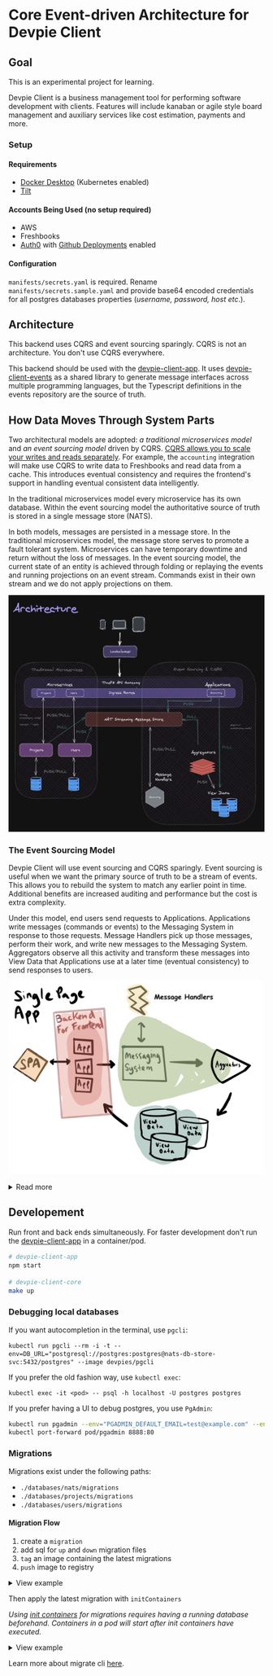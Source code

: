 # Core Event-driven Architecture for Devpie Client

## Goal

This is an experimental project for learning.

Devpie Client is a business management tool for performing software development with clients. Features will include
kanaban or agile style board management and auxiliary services like cost estimation, payments and more.

### Setup

#### Requirements

- [Docker Desktop](https://docs.docker.com/desktop/) (Kubernetes enabled)
- [Tilt](https://tilt.dev/)

#### Accounts Being Used (no setup required)

- AWS
- Freshbooks
- [Auth0](http://auth0.com/) with [Github Deployments](https://auth0.com/docs/extensions/github-deployments) enabled

#### Configuration

`manifests/secrets.yaml` is required. Rename `manifests/secrets.sample.yaml`
and provide base64 encoded credentials for all postgres databases properties (_username, password, host etc_.).

## Architecture

This backend uses CQRS and event sourcing sparingly.
CQRS is not an architecture. You don't use CQRS everywhere.

This backend should be used with the [devpie-client-app](https://github.com/ivorscott/devpie-client-app).
It uses [devpie-client-events](https://github.com/ivorscott/devpie-client-common-module) as a shared library to generate
message interfaces across multiple programming languages, but the Typescript definitions in the events repository are the source of truth.

## How Data Moves Through System Parts

Two architectural models are adopted: _a traditional microservices model_ and
_an event sourcing model_ driven by CQRS.
[CQRS allows you to scale your writes and reads separately](https://medium.com/@hugo.oliveira.rocha/what-they-dont-tell-you-about-event-sourcing-6afc23c69e9a). For example, the `accounting` integration will make use CQRS to write data to Freshbooks and read data from a cache. This introduces eventual consistency and requires the frontend's support in handling eventual consistent data intelligently.

In the traditional microservices model every microservice has its own database. Within
the event sourcing model the authoritative source of truth is stored in a single message store (NATS).

In both models, messages are persisted in a message store. In the traditional microservices model,
the message store serves to promote a fault tolerant system. Microservices can have temporary downtime and return without
the loss of messages. In the event sourcing model, the current state of an entity is achieved through folding or replaying the events and running projections on an event stream. Commands exist in their own stream and we do not apply projections on them.

![two models](docs/images/arch.png)

### The Event Sourcing Model

Devpie Client will use event sourcing and CQRS sparingly. Event sourcing is useful when we want the primary source of truth to be a stream of events. This allows you to rebuild the system to match any earlier point in time. Additional benefits are increased auditing and performance but the cost is extra complexity.

Under this model, end users send requests to Applications. Applications write messages (commands or events) to the Messaging System in response to those requests. Message Handlers pick up those messages, perform their work, and write new messages to the Messaging System. Aggregators observe all this activity and transform these messages into View Data that Applications use at a later time (eventual consistency) to send responses to users.

![two models](docs/images/cqrs.png)

<details>
<summary>Read more</summary>

### Definitions

#### Applications

- Applications are not microservices.
- An Application is a feature with its own endpoints that accepts user interaction.
- Applications provide immediate responses to user input.

#### Messaging System

- A stateful msg broker plays a central role in entire architecture.
- All state transitions will be stored by NATS Streaming in streams of messages. These state transitions become the authoritative state used to make decisions.
- NATS Streaming is a durable state store as well as a transport mechanism.

#### Message Handlers

- Message Handlers are not microservices.
- Message Handlers don't have their own dedicated database.
- Message Handlers derive authoritative state from a message store using projections.
- Message Handlers are small and focused doing one thing well.

#### Aggregators

- Aggregators poll databases and watch for new events.
- Aggregators use new event data to update the View Data .
- Aggregators aggregate state transitions into View Data for Applications to retrieve at a later time.

#### View Data

- View Data are read-only models derived from state transitions.
- View Data are eventually consistent.
- View Data are not for making decisions.
- View Data are not authoritative state, but derived from authoritative state.
- View Data can be stored in any format or database that makes sense for the Application.
</details>

## Developement

Run front and back ends simultaneously. For faster development don't run the [devpie-client-app](https://github.com/ivorscott/devpie-client-app) in a container/pod.

```bash
# devpie-client-app
npm start

# devpie-client-core
make up
```

### Debugging local databases

If you want autocompletion in the terminal, use `pgcli`:

```
kubectl run pgcli --rm -i -t --env=DB_URL="postgresql://postgres:postgres@nats-db-store-svc:5432/postgres" --image devpies/pgcli
```

If you prefer the old fashion way, use `kubectl exec`:

```
kubectl exec -it <pod> -- psql -h localhost -U postgres postgres
```

If you prefer having a UI to debug postgres, you use `PgAdmin`:

```bash
kubectl run pgadmin --env="PGADMIN_DEFAULT_EMAIL=test@example.com" --env="PGADMIN_DEFAULT_PASSWORD=SuperSecret" --image dpage/pgadmin4
kubectl port-forward pod/pgadmin 8888:80
```

### Migrations

Migrations exist under the following paths:

- `./databases/nats/migrations`
- `./databases/projects/migrations`
- `./databases/users/migrations`

#### Migration Flow

1. create a `migration`
2. add sql for `up` and `down` migration files
3. `tag` an image containing the latest migrations
4. `push` image to registry

<details>
<summary>View example</summary>
<br>

```bash
cd databases/projects

migrate create -ext sql -dir migrations -seq create_table

docker build -t devpies/mic-db-projects-migration:v000001 ./migrations

docker push devpies/mic-db-projects-migration:v000001
```

</details>

Then apply the latest migration with `initContainers`

_Using [init containers](https://kubernetes.io/docs/concepts/workloads/pods/init-containers/) for migrations requires having a running database beforehand. Containers in a pod will start after init containers have executed._

<details>
<summary>View example</summary>
<br>

```yaml
apiVersion: apps/v1
kind: Deployment
metadata:
  name: mic-projects-depl
spec:
  selector:
    matchLabels:
      app: mic-projects
  template:
    metadata:
      labels:
        app: mic-projects
    spec:
      containers:
        - image: devpies/mic-projects:325b1c2
          name: mic-projects
          resources:
            requests:
              cpu: "100m"
              memory: "100Mi"
            limits:
              cpu: "250m"
              memory: "250Mi"
          env:
            - name: API_WEB_PORT
              value: ":4000"
            - name: API_WEB_CORS_ORIGINS
              value: "https://localhost:3000, https://devpie.local"
            - name: API_WEB_AUTH_DOMAIN
              valueFrom:
                secretKeyRef:
                  name: secrets
                  key: auth0-domain
            - name: API_WEB_AUTH_AUDIENCE
              valueFrom:
                secretKeyRef:
                  name: secrets
                  key: auth0-audience
            - name: API_DB_USER
              value: postgres
            - name: API_DB_NAME
              value: postgres
            - name: API_DB_PASSWORD
              value: postgres
            - name: API_DB_HOST
              value: mic-db-projects-svc
            - name: API_DB_DISABLE_TLS
              value: "true"
            - name: API_NATS_URL
              value: "nats://nats-svc:4222"
            - name: API_NATS_CLIENT_ID
              value: "mic-projects"
            - name: API_NATS_CLUSTER_ID
              value: "devpie-client"
      initContainers:
        - name: schema-migration
          image: devpies/mic-db-projects-migration:v000016
          env:
            - name: DB_URL
              value: postgresql://postgres:postgres@mic-db-projects-svc:5432/postgres?sslmode=disable
          command: ["migrate"]
          args:
            ["-path", "/migrations", "-verbose", "-database", "$(DB_URL)", "up"]
```

</details>

Learn more about migrate cli [here](https://github.com/golang-migrate/migrate/blob/master/database/postgres/TUTORIAL.md).
